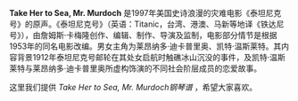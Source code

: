

**Take Her to Sea, Mr. Murdoch**
是1997年美国史诗浪漫的灾难电影《泰坦尼克号》的原声。《泰坦尼克号》（英语：Titanic，台湾、港澳、马新等地译《铁达尼号》），由詹姆斯·卡梅隆创作、编辑、制作、导演及监制，电影部分情节是根据1953年的同名电影改编。男女主角为莱昂纳多·迪卡普里奥、凯特·温斯莱特。其内容背景1912年泰坦尼克号邮轮在其处女启航时触礁冰山沉没的事件，及凯特·温斯莱特与莱昂纳多·迪卡普里奥所虚构饰演的不同社会阶层成员的恋爱故事。

  
这里我们提供 _Take Her to Sea, Mr. Murdoch钢琴谱_ ，希望大家喜欢。

